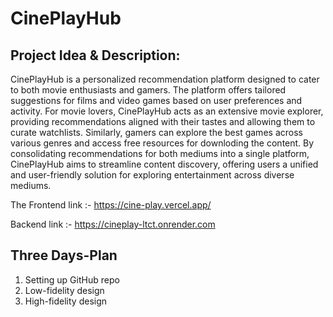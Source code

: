 #  CinePlayHub

## Project Idea & Description:
CinePlayHub is a personalized recommendation platform designed to cater to both movie enthusiasts and gamers. The platform offers tailored suggestions for films and video games based on user preferences and activity. For movie lovers, CinePlayHub acts as an extensive movie explorer, providing recommendations aligned with their tastes and allowing them to curate watchlists. Similarly, gamers can explore the best games across various genres and access free resources for downloding the content. By consolidating recommendations for both mediums into a single platform, CinePlayHub aims to streamline content discovery, offering users a unified and user-friendly solution for exploring entertainment across diverse mediums.

The Frontend link :- https://cine-play.vercel.app/

Backend link :- https://cineplay-ltct.onrender.com

## Three Days-Plan
1. Setting up GitHub repo
2. Low-fidelity design
3. High-fidelity design
